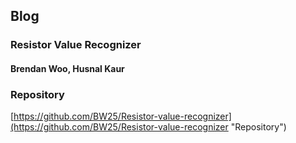 ## Blog
### Resistor Value Recognizer
#### Brendan Woo, Husnal Kaur


### Repository
[https://github.com/BW25/Resistor-value-recognizer](https://github.com/BW25/Resistor-value-recognizer "Repository")
